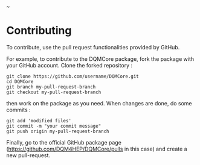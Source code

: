 ~
# Contributing

To contribute, use the pull request functionalities provided by GitHub. 

For example, to contribute to the DQMCore package, fork the package with your GitHub account. Clone the forked repository :

```shell
git clone https://github.com/username/DQMCore.git
cd DQMCore
git branch my-pull-request-branch
git checkout my-pull-request-branch
```

then work on the package as you need. When changes are done, do some commits :

```shell
git add 'modified files'
git commit -m "your commit message"
git push origin my-pull-request-branch
```

Finally, go to the official GitHub package page (https://github.com/DQM4HEP/DQMCore/pulls in this case) and create a new pull-request.
